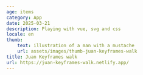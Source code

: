 ```yaml
---
age: items
category: App
date: 2025-03-21
description: Playing with vue, svg and css
locale: en
thumb:
    text: illustration of a man with a mustache
    url: assets/images/thumb-juan-keyframes-walk
title: Juan Keyframes walk
url: https://juan-keyframes-walk.netlify.app/
---
```

